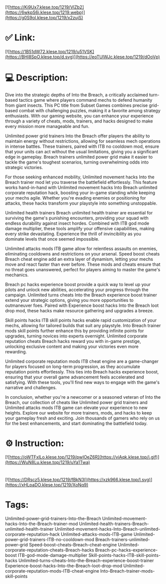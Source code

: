 [![https://Ki9Ux7.klese.top/1219/VlZb2](https://6wkpS6i.klese.top/1219.webp)](https://g0S9ol.klese.top/1219/x2zujS)
# ✅ Link:
[![https://1B51dW72.klese.top/1219/u51VSK](https://BHI8SpO.klese.top/d.svg)](https://eoTUlWJc.klese.top/1219/dOoVp)
# 💻 Description:
Dive into the strategic depths of Into the Breach, a critically acclaimed turn-based tactics game where players command mechs to defend humanity from giant insects. This PC title from Subset Games combines precise grid-based combat with challenging puzzles, making it a favorite among strategy enthusiasts. With our gaming website, you can enhance your experience through a variety of cheats, mods, trainers, and hacks designed to make every mission more manageable and fun.



Unlimited power grid trainers Into the Breach offer players the ability to maintain energy without restrictions, allowing for seamless mech operations in intense battles. These trainers, paired with ITB no cooldown mod, ensure that your units can act without the usual limitations, giving you a significant edge in gameplay. Breach trainers unlimited power grid make it easier to tackle the game's toughest scenarios, turning overwhelming odds into strategic victories.



For those seeking enhanced mobility, Unlimited movement hacks Into the Breach trainer mod let you traverse the battlefield effortlessly. This feature works hand-in-hand with Unlimited movement hacks Into Breach unlimited corporate reputation hack, boosting your in-game standing while keeping your mechs agile. Whether you're evading enemies or positioning for attacks, these hacks transform your playstyle into something unstoppable.



Unlimited health trainers Breach unlimited health trainer are essential for surviving the game's punishing encounters, providing your squad with endless durability against insect hordes. Combined with ITB god mode damage multiplier, these tools amplify your offensive capabilities, making every strike devastating. Experience the thrill of invincibility as you dominate levels that once seemed impossible.



Unlimited attacks mods ITB game allow for relentless assaults on enemies, eliminating cooldowns and restrictions on your arsenal. Speed boost cheats Breach cheat engine add an extra layer of dynamism, letting your mechs move and react faster than ever before. These mods and cheats ensure that no threat goes unanswered, perfect for players aiming to master the game's mechanics.



Breach pc hacks experience boost provide a quick way to level up your pilots and unlock new abilities, accelerating your progress through the campaign. Unlimited turns cheats Into the Breach experience boost trainer extend your strategic options, giving you more opportunities to outmaneuver foes. Paired with Experience boost hacks Into the Breach loot drop mod, these hacks make resource gathering and upgrades a breeze.



Skill points hacks ITB skill points hacks enable rapid customization of your mechs, allowing for tailored builds that suit any playstyle. Into Breach trainer mods skill points further enhance this by providing infinite points for upgrades, turning novices into experts overnight. Unlimited corporate reputation cheats Breach hacks reward you with in-game prestige, unlocking exclusive content and making your victories even more rewarding.



Unlimited corporate reputation mods ITB cheat engine are a game-changer for players focused on long-term progression, as they accumulate reputation points effortlessly. This ties into Breach hacks experience boost, ensuring that your overall game advancement feels accelerated and satisfying. With these tools, you'll find new ways to engage with the game's narrative and challenges.



In conclusion, whether you're a newcomer or a seasoned veteran of Into the Breach, our collection of cheats like Unlimited power grid trainers and Unlimited attacks mods ITB game can elevate your experience to new heights. Explore our website for more trainers, mods, and hacks to keep your gameplay fresh and exciting. Join thousands of gamers who rely on us for the best enhancements, and start dominating the battlefield today.

# ⚙️ Instruction:
[![https://oWTFxlLo.klese.top/1219/pwIOeZ6R](https://viAqk.klese.top/i.gif)](https://WuN8Lu.klese.top/1219/uYa1Twa)
#
[![https://DRscz5.klese.top/1219/fBkN3l](https://xzk966.klese.top/l.svg)](https://xHLpaDO.klese.top/1219/XoNq9)
# Tags:
Unlimited-power-grid-trainers-Into-the-Breach Unlimited-movement-hacks-Into-the-Breach-trainer-mod Unlimited-health-trainers-Breach-unlimited-health-trainer Unlimited-movement-hacks-Into-Breach-unlimited-corporate-reputation-hack Unlimited-attacks-mods-ITB-game Unlimited-power-grid-trainers-ITB-no-cooldown-mod Breach-trainers-unlimited-power-grid Speed-boost-cheats-Breach-cheat-engine Unlimited-corporate-reputation-cheats-Breach-hacks Breach-pc-hacks-experience-boost ITB-god-mode-damage-multiplier Skill-points-hacks-ITB-skill-points-hacks Unlimited-turns-cheats-Into-the-Breach-experience-boost-trainer Experience-boost-hacks-Into-the-Breach-loot-drop-mod Unlimited-corporate-reputation-mods-ITB-cheat-engine Into-Breach-trainer-mods-skill-points







